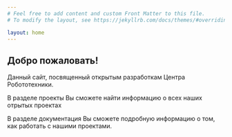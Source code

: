 ```yaml
---
# Feel free to add content and custom Front Matter to this file.
# To modify the layout, see https://jekyllrb.com/docs/themes/#overriding-theme-defaults

layout: home
---
```


## Добро пожаловать! 

Данный сайт, посвященный открытым разработкам Центра Робототехники. 

В разделе проекты Вы сможете найти информацию о всех наших отрытых проектах 

В разделе документация Вы сможете подробную информацию о том, как работать с нашими проектами. 